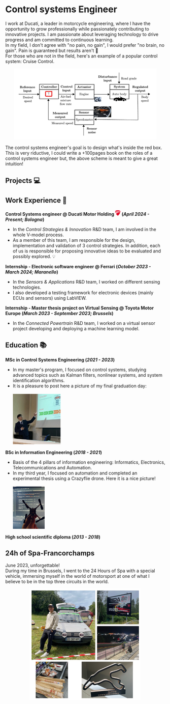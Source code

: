 # Control systems Engineer
I work at Ducati, a leader in motorcycle engineering, where I have the opportunity to grow professionally while passionately contributing to innovative projects. I am passionate about leveraging technology to drive progress and am committed to continuous learning.      
In my field, I don't agree with "no pain, no gain", I would prefer "no brain, no gain". Pain is guaranteed but results aren't 🧠  
For those who are not in the field, here's an example of a popular control system: Cruise Control.  
<p align="center"> 
  <img src="images/cc-control-system.png" width="450">
</p>
The control systems engineer's goal is to design what's inside the red box. This is very riductive, I could write a +100pages book on the roles of a control systems engineer but, the above scheme is meant to give a great intuition!

## Projects 💻

## Work Experience 💼
**Control Systems engineer @ Ducati Motor Holding <img src="images/ducati-logo.png" width="17"> (_April 2024 - Present; Bologna_)** 
- In the _Control Strategies & Innovation_ R&D team, I am involved in the whole V-model process.
- As a member of this team, I am responsible for the design, implementation and validation of 3 control strategies. In addition, each of us is responsible for proposing innovative ideas to be evaluated and possibly explored. 💡 

**Internship - Electronic software engineer @ Ferrari (_October 2023 - March 2024; Maranello_)**
- In the _Sensors & Applications_ R&D team, I worked on different sensing technologies.
- I also developed a testing framework for electronic devices (mainly ECUs and sensors) using LabVIEW.

**Internship - Master thesis project on Virtual Sensing @ Toyota Motor Europe (_March 2023 - September 2023; Brussels_)**
- In the _Connected Powertrain_ R&D team, I worked on a virtual sensor project developing and deploying a machine learning model.

## Education 📚
**MSc in Control Systems Engineering (_2021 - 2023_)**
- In my master's program, I focused on control systems, studying advanced topics such as Kalman filters, nonlinear systems, and system identification algorithms.
- It is a pleasure to post here a picture of my final graduation day:  
  &nbsp;&nbsp;&nbsp;&nbsp; <br>
  <img src="images/graduation.jpg" width="150">

**BSc in Information Engineering (_2018 - 2021_)**
- Basis of the 4 pillars of information engineering: Informatics, Electronics, Telecommunications and Automation.
- In my third year, I focused on automation and completed an experimental thesis using a Crazyflie drone. Here it is a nice picture!  
  &nbsp;&nbsp;&nbsp;&nbsp; <br>
  <img src="images/crazyflie-drone.jpg" width="100">

**High school scientific diploma (_2013 - 2018_)**

## 24h of Spa-Francorchamps
June 2023, unforgettable!  
During my time in Brussels, I went to the 24 Hours of Spa with a special vehicle, immersing myself in the world of motorsport at one of what I believe to be in the top three circuits in the world.  
<p align="center"> 
  <img src="images/24h-spa.jpg" width="350">
</p>
